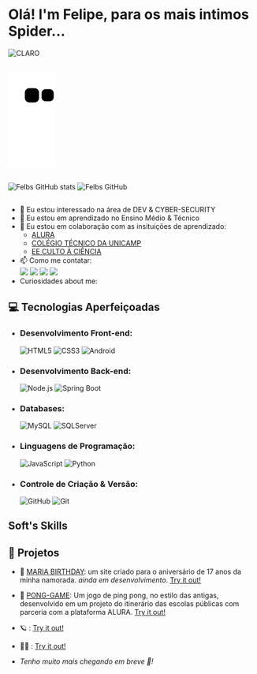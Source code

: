 # Olá! I'm Felipe, para os mais intimos Spider...

![CLARO](https://img.shields.io/badge/hello-world-white) ![]() ![]() ![]()

##

![Snake Gif](https://github.com/FelipeRobinson/FelipeRobinson/blob/output/github-contribution-grid-snake-dark.svg)

##

![Felbs GitHub stats](https://github-readme-stats.vercel.app/api?username=FelipeRobinson&theme=chartreuse-dark)
![Felbs GitHub ](https://github-readme-stats.vercel.app/api/top-langs/?username=FelipeRobinson&layout=compact&langs_count=16&theme=chartreuse-dark)

##

- 👀 Eu estou interessado na área de DEV & CYBER-SECURITY <br>
- 🌱 Eu estou em aprendizado no Ensino Médio & Técnico <br>
- 💞 Eu estou em colaboração com as insituições de aprendizado: 
    - <a href="https://alura.com">ALURA</a>
    - <a href="https://cotuca.unicamp.br/"> COLÉGIO TÉCNICO DA UNICAMP</a>
    - <a href="https://cultoaciencia.net/">EE CULTO À CIÊNCIA</a> <br>
- 📫 Como me contatar:
    <div> 
        <a href="https://www.instagram.com/felipe.rxb/" target="_blank"><img src="https://img.shields.io/badge/-Instagram-%23E4405F?style=for-the-badge&logo=instagram&logoColor=white" target="_blank"></a>
        <a href="https://discord.com/channels/@me/674573799265665035" target="_blank"><img src="https://img.shields.io/badge/Discord-7289DA?style=for-the-badge&logo=discord&logoColor=white" target="_blank"></a> 
        <a href = "mailto:feliperobinsonprofissional@gmail.com"><img src="https://img.shields.io/badge/-Gmail-%23333?style=for-the-badge&logo=gmail&logoColor=white" target="_blank"></a>
        <a href="https://www.linkedin.com/in/feliperobinson/" target="_blank"><img src="https://img.shields.io/badge/-LinkedIn-%230077B5?style=for-the-badge&logo=linkedin&logoColor=white" target="_blank"></a>     
    </div>
- Curiosidades about me:


<!--
<div style="display: inline_block"><br>
  <img align="center" alt="Felipe-Js" height="30" width="40" src="https://raw.githubusercontent.com/devicons/devicon/master/icons/javascript/javascript-plain.svg">
  <img align="center" alt="Felipe-HTML" height="30" width="40" src="https://raw.githubusercontent.com/devicons/devicon/master/icons/html5/html5-original.svg">
  <img align="center" alt="Felipe-CSS" height="30" width="40" src="https://raw.githubusercontent.com/devicons/devicon/master/icons/css3/css3-original.svg">
</div>
-->

##


##

## 💻 Tecnologias Aperfeiçoadas
- ### Desenvolvimento Front-end: <br>
  ![HTML5](https://img.shields.io/badge/HTML5-E34F26?style=for-the-badge&logo=html5&logoColor=white)
  ![CSS3](https://img.shields.io/badge/CSS3-1572B6?style=for-the-badge&logo=css3&logoColor=white)
  ![Android](https://img.shields.io/badge/Android-3DDC84?style=for-the-badge&logo=android&logoColor=white)
- ### Desenvolvimento Back-end: <br>
  ![Node.js](https://img.shields.io/badge/Node.js-339933?style=for-the-badge&logo=node.js&logoColor=white)
  ![Spring Boot](https://img.shields.io/badge/Spring_Boot-6DB33F?style=for-the-badge&logo=spring-boot&logoColor=white)
- ### Databases: <br>
  ![MySQL](https://img.shields.io/badge/MySQL-4479A1?style=for-the-badge&logo=mysql&logoColor=white)
  ![SQLServer](https://img.shields.io/badge/Microsoft_SQL_Server-CC2927?style=for-the-badge&logo=microsoft-sql-server&logoColor=white)
- ### Linguagens de Programação: <br>
  ![JavaScript](https://img.shields.io/badge/JavaScript-F7DF1E?style=for-the-badge&logo=javascript&logoColor=black)
  ![Python](https://img.shields.io/badge/Python-3776AB?style=for-the-badge&logo=python&logoColor=white)
- ### Controle de Criação & Versão: <br>
  ![GitHub](https://img.shields.io/badge/GitHub-181717?style=for-the-badge&logo=github&logoColor=white)
  ![Git](https://img.shields.io/badge/Git-F05032?style=for-the-badge&logo=git&logoColor=white)
  
##  Soft's Skills


## 🔭 Projetos
- 🎨 [MARIA BIRTHDAY](https://github.com/FelipeRobinson/MARIA_1.7): um site criado para o aniversário de 17 anos da minha namorada. *ainda em desenvolvimento*. [Try it out!](https://mariabirthday-kaq8ysmt3-feliperobinsons-projects.vercel.app/)
- 🧠 [PONG-GAME](https://github.com/FelipeRobinson/PONG-GAME): Um jogo de ping pong, no estilo das antigas, desenvolvido em um projeto do itinerário das escolas públicas com parceria com a plataforma ALURA. [Try it out!](https://editor.p5js.org/FelipeSpider/sketches/reH2mviDs)
- 🪐 [](https://github.com/FelipeRobinson): [Try it out!]()
- 👩‍🚀 [](https://github.com/FelipeRobinson): [Try it out!]()

- *Tenho muito mais chegando em breve 🤫!*
